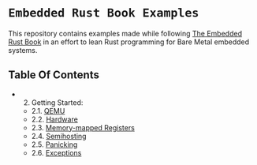 # `Embedded Rust Book Examples`

This repository contains examples made while following [The Embedded Rust Book](https://docs.rust-embedded.org/book/index.html) in an effort to lean Rust programming for Bare Metal embedded systems.

## Table Of Contents

- 2. Getting Started:
  - 2.1. [QEMU](getting-started/qemu/README.md)
  - 2.2. [Hardware](getting-started/hardware/README.md)
  - 2.3. [Memory-mapped Registers](getting-started/memory-mapped-registers/README.md)
  - 2.4. [Semihosting](getting-started/semihosting/README.md)
  - 2.5. [Panicking](getting-started/panicking/README.md)
  - 2.6. [Exceptions](getting-started/exceptions/README.md)
